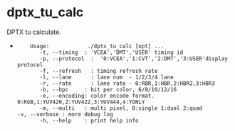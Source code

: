 # dptx_tu_calc
DPTX tu calculate.

-         Usage:            ./dptx_tu_calc [opt] ...
             -t, --timing  : 'VCEA','DMT','USER' timing id
             -p, --protocol  :  '0:VCEA','1:CVT','2:DMT','3:USER'display protocol
             -f, --refresh   : timing refresh rate
             -l, --lane      : lane num  - 1/2/3/4 lane
             -r, --rate      : lane rate - 0:RBR,1:HBR,2:HBR2,3:HBR3
             -b, --bpc     : bit per color, 6/8/10/12/16
             -e, --encoding: color encode format. 0:RGB,1:YUV420,2:YUV422,3:YUV444,4:YONLY
             -m, --multi   : multi pixel, 0:single 1:dual 2:quad             -v, --verbose : more debug log
             -h, --help    : print help info
